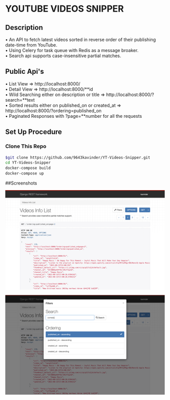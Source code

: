 # YOUTUBE VIDEOS SNIPPER

## Description
• An API to fetch latest videos sorted in reverse order of their publishing date-time from YouTube.</br>
• Using Celery for task queue with Redis as a message broaker.</br>
• Search api supports case-insensitive partial matches.</br>

## Public Api's
• List View => http://localhost:8000/</br>
• Detail View => http://localhost:8000/**id</br>
• Wild Searching either on description or title => http://localhost:8000/?search=**text</br>
• Sorted results either on published_on or created_at => http://localhost:8000/?ordering=published_on</br>
• Paginated Responses with ?page=**number for all the requests</br>  

## Set Up Procedure
### Clone This Repo

```bash
$git clone https://github.com/9643kavinder/YT-Videos-Snipper.git
cd YT-Videos-Snipper
docker-compose build
docker-compose up
```

##Screenshots
<p align="center">
  <img src="https://github.com/9643kavinder/YT-Videos-Snipper/blob/main/screenshots/2.png" />
 </p>
 <p align="center">
  <img src="https://github.com/9643kavinder/YT-Videos-Snipper/blob/main/screenshots/1.png"/>
 </p>
